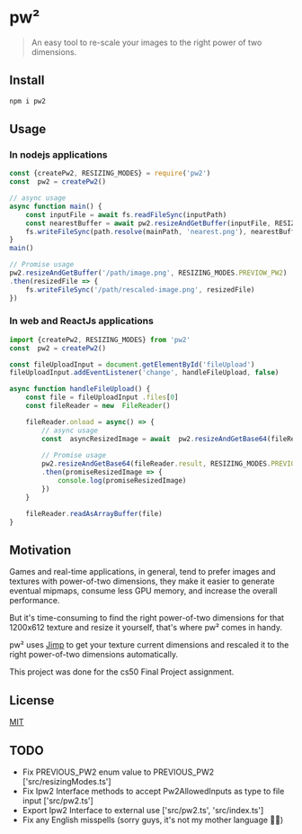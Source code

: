 
# pw²

> An easy tool to re-scale your images to the right power of two dimensions.

## Install

```bash
npm i pw2
```

## Usage

### In nodejs applications
```javascript
const {createPw2, RESIZING_MODES} = require('pw2')
const  pw2 = createPw2()

// async usage 
async function main() {
	const inputFile = await fs.readFileSync(inputPath)
	const nearestBuffer = await pw2.resizeAndGetBuffer(inputFile, RESIZING_MODES.NEAREST_PW2)
	fs.writeFileSync(path.resolve(mainPath, 'nearest.png'), nearestBuffer)
}
main()

// Promise usage
pw2.resizeAndGetBuffer('/path/image.png', RESIZING_MODES.PREVIOW_PW2)
.then(resizedFile => {
	fs.writeFileSync('/path/rescaled-image.png', resizedFile)
})
```

### In web and ReactJs applications
```javascript
import {createPw2, RESIZING_MODES} from 'pw2'
const  pw2 = createPw2()

const fileUploadInput = document.getElementById('fileUpload')
fileUploadInput.addEventListener('change', handleFileUpload, false)

async function handleFileUpload() {
	const file = fileUploadInput .files[0]
	const fileReader = new  FileReader()

	fileReader.onload = async() => {
		// async usage
		const  asyncResizedImage = await  pw2.resizeAndGetBase64(fileReader.result, RESIZING_MODES.NEAREST_PW2)
		
		// Promise usage
		pw2.resizeAndGetBase64(fileReader.result, RESIZING_MODES.PREVIOW_PW2)
		.then(promiseResizedImage => {
			console.log(promiseResizedImage)
		})
	}

	fileReader.readAsArrayBuffer(file)
}
```

## Motivation
Games and real-time applications, in general, tend to prefer images and textures with power-of-two dimensions, they make it easier to generate eventual mipmaps, consume less GPU memory, and increase the overall performance.

But it's time-consuming to find the right power-of-two dimensions for that 1200x612 texture and resize it yourself, that's where pw² comes in handy.

pw² uses [Jimp](https://github.com/oliver-moran/jimp/) to get your texture current dimensions and rescaled it to the right power-of-two dimensions automatically.

This project was done for the cs50  Final Project assignment.

## License

[MIT](https://github.com/jordyhenry/pw2/blob/master/LICENSE)

## TODO
- Fix PREVIOUS_PW2 enum value to PREVIOUS_PW2 ['src/resizingModes.ts']
- Fix Ipw2 Interface methods to accept Pw2AllowedInputs as type to file input ['src/pw2.ts']
- Export Ipw2 Interface to external use ['src/pw2.ts', 'src/index.ts']
- Fix any English misspells (sorry guys, it's not my mother language 🤷‍♂️)